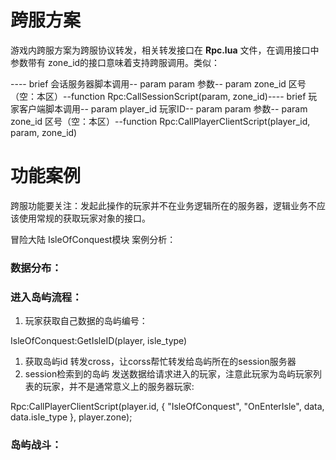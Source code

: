 # 跨服方案
游戏内跨服方案为跨服协议转发，相关转发接口在 **Rpc.lua** 文件，在调用接口中参数带有 zone_id的接口意味着支持跨服调用。类似：

---- brief 会话服务器脚本调用-- param param 参数-- param zone_id 区号（空：本区）--function Rpc:CallSessionScript(param, zone_id)---- brief 玩家客户端脚本调用-- param player_id 玩家ID-- param param 参数-- param zone_id 区号（空：本区）--function Rpc:CallPlayerClientScript(player_id, param, zone_id)

# 功能案例
跨服功能要关注：发起此操作的玩家并不在业务逻辑所在的服务器，逻辑业务不应该使用常规的获取玩家对象的接口。

冒险大陆 IsleOfConquest模块 案例分析：

### 数据分布：


### 进入岛屿流程：
1. 玩家获取自己数据的岛屿编号：

IsleOfConquest:GetIsleID(player, isle_type)

1. 获取岛屿id 转发cross，让corss帮忙转发给岛屿所在的session服务器
2. session检索到的岛屿 发送数据给请求进入的玩家，注意此玩家为岛屿玩家列表的玩家，并不是通常意义上的服务器玩家:

Rpc:CallPlayerClientScript(player.id, { "IsleOfConquest", "OnEnterIsle", data, data.isle_type }, player.zone);

### 岛屿战斗：


